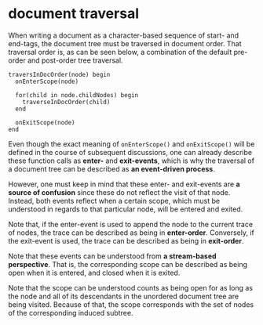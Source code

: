 
<!-- ======================================================================= -->
# document traversal

When writing a document as a character-based sequence of start- and end-tags,
the document tree must be traversed in document order. That traversal order
is, as can be seen below, a combination of the default pre-order and post-order
tree traversal.

```
traversInDocOrder(node) begin
  onEnterScope(node)

  for(child in node.childNodes) begin
    traverseInDocOrder(child)
  end

  onExitScope(node)
end
```

Even though the exact meaning of `onEnterScope()` and `onExitScope()` will be
defined in the course of subsequent discussions, one can already describe these
function calls as **enter-** and **exit-events**, which is why the traversal of
a document tree can be described as **an event-driven process**.

However, one must keep in mind that these enter- and exit-events are
**a source of confusion** since these do not reflect the visit of that node.
Instead, both events reflect when a certain scope, which must be understood
in regards to that particular node, will be entered and exited.

Note that, if the enter-event is used to append the node to the current trace
of nodes, the trace can be described as being in **enter-order**. Conversely,
if the exit-event is used, the trace can be described as being in **exit-order**.

Note that these events can be understood from **a stream-based perspective**.
That is, the corresponding scope can be described as being open when it is
entered, and closed when it is exited.

Note that the scope can be understood counts as being open for as long as the
node and all of its descendants in the unordered document tree are being
visited. Because of that, the scope corresponds with the set of nodes of the
corresponding induced subtree.
